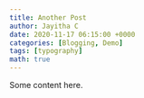 ```yaml
---
title: Another Post
author: Jayitha C
date: 2020-11-17 06:15:00 +0000
categories: [Blogging, Demo]
tags: [typography]
math: true
---
```


Some content here.
